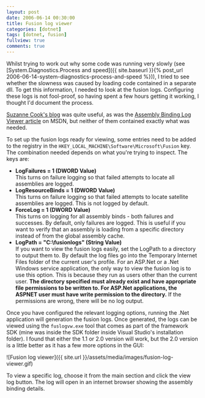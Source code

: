 ```yaml
---
layout: post
date: 2006-06-14 00:30:00
title: Fusion log viewer
categories: [dotnet]
tags: [dotnet, fusion]
fullview: true
comments: true
---
```


Whilst trying to work out why some code was running very slowly (see [System.Diagnostics.Process and speed]({{ site.baseurl }}{% post_url 2006-06-14-system-diagnostics-process-and-speed %})), I tried to see whether the slowness was caused by loading code contained in a separate dll. To get this information, I needed to look at the fusion logs. Configuring these logs is not fool-proof, so having spent a few hours getting it working, I thought I'd document the process.

[Suzanne Cook's blog](http://blogs.msdn.com/suzcook/archive/2003/05/29/57120.aspx) was quite useful, as was the [Assembly Binding Log Viewer article](http://msdn.microsoft.com/library/default.asp?url=/library/en-us/cptools/html/cpgrffusionlogviewerfuslogvwexe.asp) on MSDN, but neither of them contained exactly what was needed.

To set up the fusion logs ready for viewing, some entries need to be added to the registry in the `HKEY_LOCAL_MACHINE\Software\Microsoft\Fusion` key. The combination needed depends on what you're trying to inspect. The keys are:

- **LogFailures = 1 (DWORD Value)**  
This turns on failure logging so that failed attempts to locate all assemblies are logged.
- **LogResourceBinds = 1 (DWORD Value)**  
This turns on failure logging so that failed attempts to locate satellite assemblies are logged. This is not logged by default.
- **ForceLog = 1 (DWORD Value)**  
This turns on logging for all assembly binds - both failures and successes. By default, only failures are logged. This is useful if you want to verify that an assembly is loading from a specific directory instead of from the global assembly cache.
- **LogPath = "C:\fusionlogs\" (String Value)**  
If you want to view the fusion logs easily, set the LogPath to a directory to output them to. By default the log files go into the Temporary Internet Files folder of the current user's profile. For an ASP.Net or a .Net Windows service application, the only way to view the fusion log is to use this option. This is because they run as users other than the current user. **The directory specified must already exist and have appropriate file permissions to be written to. For ASP.Net applications, the ASPNET user must have write permission to the directory.** If the permissions are wrong, there will be no log output.

Once you have configured the relevant logging options, running the .Net application will generation the fusion logs. Once generated, the logs can be viewed using the `fuslogvw.exe` tool that comes as part of the framework SDK (mine was inside the SDK folder inside Visual Studio's installation folder). I found that either the 1.1 or 2.0 version will work, but the 2.0 version is a little better as it has a few more options in the GUI:

![Fusion log viewer]({{ site.url }}/assets/media/images/fusion-log-viewer.gif)

To view a specific log, choose it from the main section and click the view log button. The log will open in an internet browser showing the assembly binding details.
